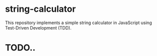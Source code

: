 # string-calculator
This repository implements a simple string calculator in JavaScript using Test-Driven Development (TDD).

# TODO..